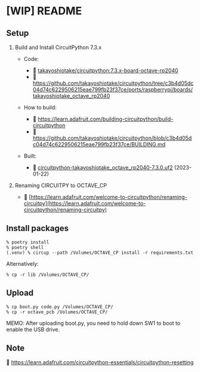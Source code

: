 # [WIP] README

## Setup

1. Build and Install CircuitPython 7.3.x

    - Code:
        - 🔗 [takayoshiotake/circuitpython:7.3.x-board-octave-rp2040](https://github.com/takayoshiotake/circuitpython/tree/7.3.x-board-octave-rp2040)
        - 🔗 <https://github.com/takayoshiotake/circuitpython/tree/c3b4d05dc04d74c6229506215eae799fb23f37ce/ports/raspberrypi/boards/takayoshiotake_octave_rp2040>

    - How to build:
        - 🔗 <https://learn.adafruit.com/building-circuitpython/build-circuitpython>
        - 🔗 <https://github.com/takayoshiotake/circuitpython/blob/c3b4d05dc04d74c6229506215eae799fb23f37ce/BUILDING.md>

    - Built:
        - 📄 [circuitpython-takayoshiotake_octave_rp2040-7.3.0.uf2](../circuitpython-bin/circuitpython-takayoshiotake_octave_rp2040-7.3.0.uf2) (2023-01-22)

2. Renaming CIRCUITPY to OCTAVE_CP

    - 🔗 [https://learn.adafruit.com/welcome-to-circuitpython/renaming-circuitpy](https://learn.adafruit.com/welcome-to-circuitpython/renaming-circuitpy)

## Install packages

```shell-session
% poetry install
% poetry shell
(.venv) % circup --path /Volumes/OCTAVE_CP install -r requirements.txt
```

Alternatively:

```shell-session
% cp -r lib /Volumes/OCTAVE_CP/
```

## Upload

```shell-session
% cp boot.py code.py /Volumes/OCTAVE_CP/
% cp -r octave_pcb /Volumes/OCTAVE_CP/
```

MEMO: After uploading boot.py, you need to hold down SW1 to boot to enable the USB drive.

## Note

🔗 <https://learn.adafruit.com/circuitpython-essentials/circuitpython-resetting>
